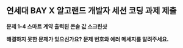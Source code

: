 ## 연세대 BAY X 알고랜드 개발자 세션 코딩 과제 제출

**문제 1-4 스마트 계약 출력된 콘솔 값 스크린샷**

<!-- algokit project deploy localnet을 실행하고 나온 콘솔 출력값을 스크린샷 찍어 올려주세요. -->

**해결하지 못한 문제가 있으신가요? 문제 번호와 에러 메세지를 알려주세요.**

<!-- 문제 번호와 에러 메세지 스크린샷을 올려주세요.-->


